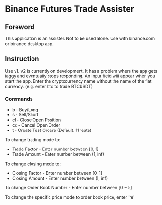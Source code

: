 # Binance Futures Trade Assister

## Foreword
This application is an assister. Not to be used alone. Use with binance.com or binance desktop app.

## Instruction
Use v1. v2 is currently on development. It has a problem where the app gets laggy and eventually stops responding.
An input field will appear when you start the app. Enter the cryptocurrency name without the name of the fiat currency. (e.g. enter btc to trade BTCUSDT)

### Commands
- b - Buy/Long
- s - Sell/Short
- cl - Close Open Position
- cc - Cancel Open Order
- t - Create Test Orders (Default: 11 tests)

To change trading mode to:
- Trade Factor - Enter number between [0, 1]
- Trade Amount - Enter number between (1, inf)

To change closing mode to:
- Closing Factor - Enter number between [0, 1]
- Closing Amount - Enter number between (1, inf)

To change Order Book Number - Enter number between [0 ~ 5]

To change the specific price mode to order book price, enter 're'